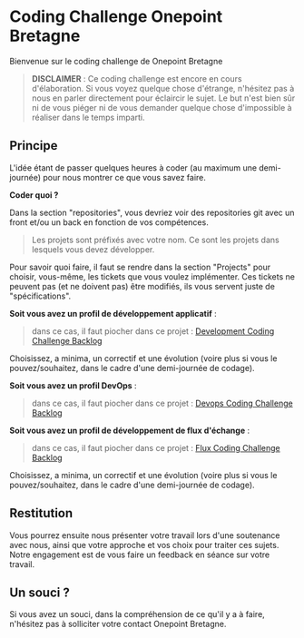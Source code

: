 
# Coding Challenge Onepoint Bretagne

Bienvenue sur le coding challenge de Onepoint Bretagne

> **DISCLAIMER** : Ce coding challenge est encore en cours d'élaboration. Si vous voyez quelque chose d'étrange, n'hésitez pas à nous en parler directement pour éclaircir le sujet. Le but n'est bien sûr ni de vous piéger ni de vous demander quelque chose d'impossible à réaliser dans le temps imparti.

## Principe

L'idée étant de passer quelques heures à coder (au maximum une demi-journée) pour nous montrer ce que vous savez faire.

**Coder quoi ?**

Dans la section "repositories", vous devriez voir des repositories git avec un front et/ou un back en fonction de vos compétences.

> Les projets sont préfixés avec votre nom. Ce sont les projets dans lesquels vous devez développer.

Pour savoir quoi faire, il faut se rendre dans la section "Projects" pour choisir, vous-même, les tickets que vous voulez implémenter.
Ces tickets ne peuvent pas (et ne doivent pas) être modifiés, ils vous servent juste de "spécifications".

**Soit vous avez un profil de développement applicatif** :
> dans ce cas, il faut piocher dans ce projet :
[Development Coding Challenge Backlog](https://github.com/orgs/onepointbretagne/projects/1/views/1?visibleFields=%5B%22Title%22%2C15261212%2C15261287%5D)

Choisissez, a minima, un correctif et une évolution (voire plus si vous le pouvez/souhaitez, dans le cadre d'une demi-journée de codage).

**Soit vous avez un profil DevOps** :
> dans ce cas, il faut piocher dans ce projet :
[Devops Coding Challenge Backlog](https://github.com/orgs/onepointbretagne/projects/2/views/1?visibleFields=%5B%22Title%22%2C34862914%5D)

**Soit vous avez un profil de développement de flux d'échange** :
> dans ce cas, il faut piocher dans ce projet :
[Flux Coding Challenge Backlog](https://github.com/orgs/onepointbretagne/projects/3/views/1?visibleFields=%5B%22Title%22%2C34860479%5D)

Choisissez, a minima, un correctif et une évolution (voire plus si vous le pouvez/souhaitez, dans le cadre d'une demi-journée de codage).

## Restitution

Vous pourrez ensuite nous présenter votre travail lors d'une soutenance avec nous, ainsi que votre approche et vos choix pour traiter ces sujets.
Notre engagement est de vous faire un feedback en séance sur votre travail.

## Un souci ?

Si vous avez un souci, dans la compréhension de ce qu'il y a à faire, n'hésitez pas à solliciter votre contact Onepoint Bretagne.
